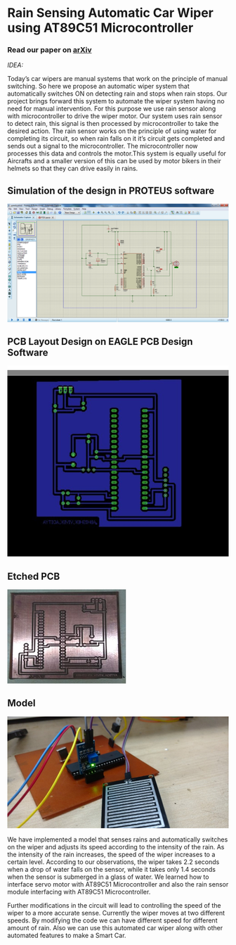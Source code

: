# Rain Sensing Automatic Car Wiper using AT89C51 Microcontroller


### Read our paper on [arXiv](https://arxiv.org/pdf/2101.01670.pdf)


_IDEA:_

Today’s car wipers are manual systems that work on the principle of manual switching. So here we propose an automatic wiper system that automatically switches ON on detecting rain and stops when rain stops. Our project brings forward this system to automate the wiper system having no need for manual intervention. For this purpose we use rain sensor along with microcontroller to drive the wiper motor. Our system uses rain sensor to detect rain, this signal is then processed by microcontroller to take the desired action. The rain sensor works on the principle of using water for completing its circuit, so when rain falls on it it’s circuit gets completed and sends out a signal to the microcontroller. The microcontroller now processes this data and controls the motor.This system is equally useful for Aircrafts and a smaller version of this can be used  by motor bikers in their helmets so that they can drive easily in rains.


## Simulation of the design in PROTEUS software
![Simulation of the design in PROTEUS software](https://github.com/Abhishek0697/Rain-Sensing-Automatic-Car-Wiper-using-AT89C51-Microcontroller/blob/master/docs/Proteus%20Simulation%20Design.png)



## PCB Layout Design on EAGLE PCB Design Software
![PCB Layout Design on EAGLE PCB Design Software](https://github.com/Abhishek0697/Rain-Sensing-Automatic-Car-Wiper-using-AT89C51-Microcontroller/blob/master/docs/PCB%20Layout%20on%20Eagle.jpg)


## Etched PCB 
![Etched PCB](https://github.com/Abhishek0697/Rain-Sensing-Automatic-Car-Wiper-using-AT89C51-Microcontroller/blob/master/docs/EtchedPCB.jpg)


## Model 
![Model](https://github.com/Abhishek0697/Rain-Sensing-Automatic-Car-Wiper-using-AT89C51-Microcontroller/blob/master/docs/Model.jpg)


We have implemented a model that senses rains and automatically switches on the wiper and adjusts its speed according to the intensity of the rain. As the intensity of the rain increases, the speed of the wiper increases to a certain level. According to our observations, the wiper takes 2.2 seconds when a drop of water falls on the sensor, while it takes only 1.4 seconds when the sensor is submerged in a glass of water. We learned how to interface servo motor with AT89C51 Microcontroller and also the rain sensor module interfacing with AT89C51 Microcontroller.


Further modifications in the circuit will lead to controlling the speed of the wiper to a more accurate sense. Currently the wiper moves at two different speeds. By modifying the code we can have different speed for different amount of rain. Also we can use this automated car wiper along with other automated features to make a Smart Car.
